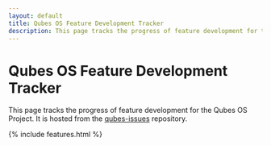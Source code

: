 ```yaml
---
layout: default
title: Qubes OS Feature Development Tracker
description: This page tracks the progress of feature development for the Qubes OS Project.
---
```


Qubes OS Feature Development Tracker
====================================

This page tracks the progress of feature development for the Qubes OS Project.
It is hosted from the [qubes-issues] repository.

{% include features.html %}

[qubes-issues]: https://github.com/QubesOS/qubes-issues/tree/gh-pages

